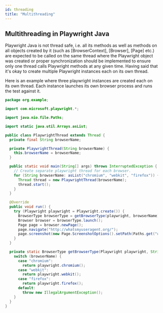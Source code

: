 ```yaml
---
id: threading
title: "Multithreading"
---
```


## Multithreading in Playwright Java

Playwright Java is not thread safe, i.e. all its methods as well as methods on all objects created by it (such as [BrowserContext], [Browser], [Page] etc.) are expected to be called on the same thread where the Playwright object was created or proper synchronization should be implemented to ensure only one thread calls Playwright methods at any given time. Having said that it's okay to create multiple Playwright instances each on its own thread.

Here is an example where three playwright instances are created each on its own thread. Each instance launches its own browser process and runs the test against it.

```java
package org.example;

import com.microsoft.playwright.*;

import java.nio.file.Paths;

import static java.util.Arrays.asList;

public class PlaywrightThread extends Thread {
  private final String browserName;

  private PlaywrightThread(String browserName) {
    this.browserName = browserName;
  }

  public static void main(String[] args) throws InterruptedException {
    // Create separate playwright thread for each browser.
    for (String browserName: asList("chromium", "webkit", "firefox")) {
      Thread thread = new PlaywrightThread(browserName);
      thread.start();
    }
  }

  @Override
  public void run() {
    try (Playwright playwright = Playwright.create()) {
      BrowserType browserType = getBrowserType(playwright, browserName);
      Browser browser = browserType.launch();
      Page page = browser.newPage();
      page.navigate("http://whatsmyuseragent.org/");
      page.screenshot(new Page.ScreenshotOptions().setPath(Paths.get("user-agent-" + browserName + ".png")));
    }
  }

  private static BrowserType getBrowserType(Playwright playwright, String browserName) {
    switch (browserName) {
      case "chromium":
        return playwright.chromium();
      case "webkit":
        return playwright.webkit();
      case "firefox":
        return playwright.firefox();
      default:
        throw new IllegalArgumentException();
    }
  }
}
```